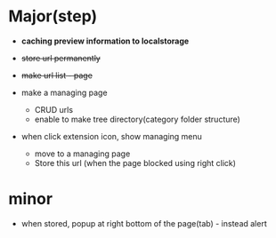# Major(step)

- **caching preview information to localstorage**

- ~~store url permanently~~
- ~~make url list - page~~
- make a managing page
  - CRUD urls
  - enable to make tree directory(category folder structure)
- when click extension icon, show managing menu
  - move to a managing page
  - Store this url (when the page blocked using right click)

# minor

- when stored, popup at right bottom of the page(tab) - instead alert

